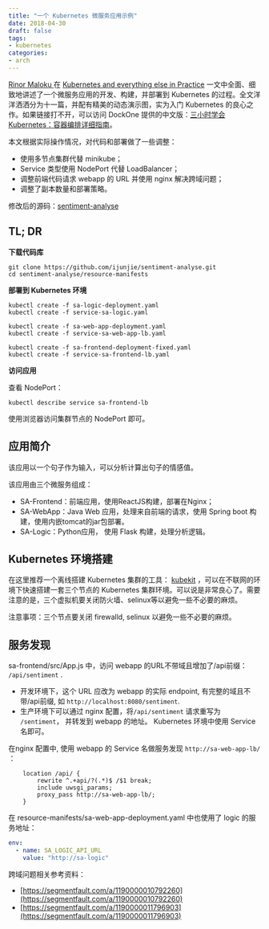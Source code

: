```yaml
---
title: "一个 Kubernetes 微服务应用示例"
date: 2018-04-30
draft: false
tags:
- kubernetes
categories:
- arch
---
```




[Rinor Maloku ](https://rinormaloku.com/me/) 在 [Kubernetes and everything else in Practice](https://rinormaloku.com/kubernetes-everything-else-practice/) 一文中全面、细致地讲述了一个微服务应用的开发、构建，并部署到 Kubernetes 的过程。全文洋洋洒洒分为十一篇，并配有精美的动态演示图，实为入门 Kubernetes 的良心之作。如果链接打不开，可以访问 DockOne 提供的中文版：[三小时学会Kubernetes：容器编排详细指南](http://www.dockone.io/article/5132)。

本文根据实际操作情况，对代码和部署做了一些调整：
- 使用多节点集群代替 minikube；
- Service 类型使用 NodePort 代替 LoadBalancer；
- 调整前端代码请求 webapp 的 URL 并使用 nginx 解决跨域问题；
- 调整了副本数量和部署策略。

修改后的源码：[sentiment-analyse](https://github.com/ijunjie/sentiment-analyse)




## TL; DR

**下载代码库**

```shell
git clone https://github.com/ijunjie/sentiment-analyse.git
cd sentiment-analyse/resource-manifests
```


**部署到 Kubernetes 环境**

```shell
kubectl create -f sa-logic-deployment.yaml
kubectl create -f service-sa-logic.yaml

kubectl create -f sa-web-app-deployment.yaml
kubectl create -f service-sa-web-app-lb.yaml

kubectl create -f sa-frontend-deployment-fixed.yaml
kubectl create -f service-sa-frontend-lb.yaml
```

**访问应用**

查看 NodePort：

```shell
kubectl describe service sa-frontend-lb
```

使用浏览器访问集群节点的 NodePort 即可。




## 应用简介

该应用以一个句子作为输入，可以分析计算出句子的情感值。

该应用由三个微服务组成：

- SA-Frontend：前端应用，使用ReactJS构建，部署在Nginx；
- SA-WebApp：Java Web 应用，处理来自前端的请求，使用 Spring boot 构建，使用内嵌tomcat的jar包部署。
- SA-Logic：Python应用， 使用 Flask 构建，处理分析逻辑。





## Kubernetes 环境搭建

在这里推荐一个离线搭建 Kubernetes 集群的工具： [kubekit](https://github.com/Orientsoft/kubekit) ，可以在不联网的环境下快速搭建一套三个节点的 Kubernetes 集群环境。可以说是非常良心了。需要注意的是，三个虚拟机要关闭防火墙、selinux等以避免一些不必要的麻烦。



注意事项：三个节点要关闭 firewalld, selinux 以避免一些不必要的麻烦。



## 服务发现

sa-frontend/src/App.js 中，访问 webapp 的URL不带域且增加了/api前缀： `/api/sentiment` . 

- 开发环境下，这个 URL 应改为 webapp 的实际 endpoint,  有完整的域且不带/api前缀, 如 `http://localhost:8080/sentiment`.
- 生产环境下可以通过 nginx 配置，将`/api/sentiment` 请求重写为 `/sentiment`， 并转发到 webapp 的地址。 Kubernetes 环境中使用 Service 名即可。



在nginx 配置中, 使用 webapp 的 Service 名做服务发现 `http://sa-web-app-lb/` ：

```nginx
    location /api/ {
        rewrite ^.+api/?(.*)$ /$1 break;
        include uwsgi_params;
        proxy_pass http://sa-web-app-lb/;
    }
```




在 resource-manifests/sa-web-app-deployment.yaml 中也使用了 logic 的服务地址：


```yaml
env:
  - name: SA_LOGIC_API_URL
    value: "http://sa-logic"
```



跨域问题相关参考资料：

- [https://segmentfault.com/a/1190000010792260](https://segmentfault.com/a/1190000010792260)
- [https://segmentfault.com/a/1190000011796903](https://segmentfault.com/a/1190000011796903)

